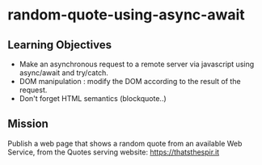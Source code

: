 # random-quote-using-async-await

## Learning Objectives

- Make an asynchronous request to a remote server via javascript using async/await and try/catch.
- DOM manipulation : modify the DOM according to the result of the request.
- Don't forget HTML semantics (blockquote..)

## Mission

Publish a web page that shows a random quote from an available Web Service, from the Quotes serving website: https://thatsthespir.it